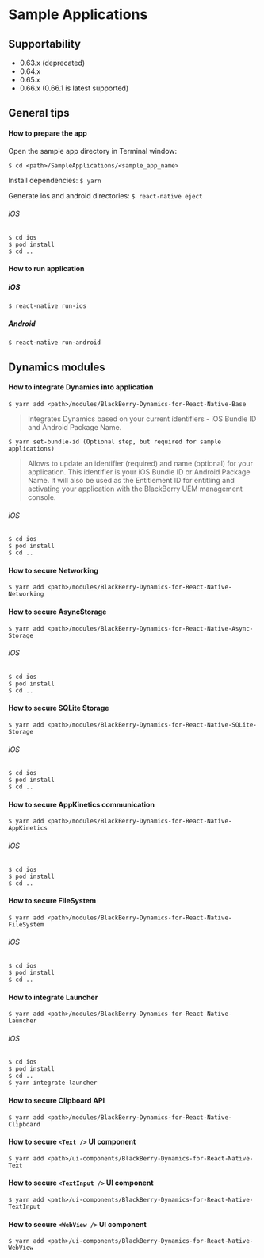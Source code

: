 # Sample Applications

## Supportability
 - 0.63.x (deprecated)
 - 0.64.x
 - 0.65.x
 - 0.66.x (0.66.1 is latest supported)

## General tips

#### How to prepare the app
Open the sample app directory in Terminal window:

`$ cd <path>/SampleApplications/<sample_app_name>`

Install dependencies:
`$ yarn`

Generate ios and android directories:
`$ react-native eject`

###### iOS
`$ cd ios`  
`$ pod install`  
`$ cd ..`

#### How to run application

##### iOS

`$ react-native run-ios`

##### Android

`$ react-native run-android`

## Dynamics modules

#### How to integrate Dynamics into application
	$ yarn add <path>/modules/BlackBerry-Dynamics-for-React-Native-Base

> Integrates Dynamics based on your current identifiers - iOS Bundle ID and Android Package Name.

	$ yarn set-bundle-id (Optional step, but required for sample applications)

> Allows to update an identifier (required) and name (optional) for your application. This identifier is your iOS Bundle ID or Android Package Name. It will also be used as the Entitlement ID for entitling and activating your application with the BlackBerry UEM management console.
###### iOS
	$ cd ios
	$ pod install
	$ cd ..

#### How to secure Networking
	$ yarn add <path>/modules/BlackBerry-Dynamics-for-React-Native-Networking

#### How to secure AsyncStorage
	$ yarn add <path>/modules/BlackBerry-Dynamics-for-React-Native-Async-Storage
###### iOS
	$ cd ios
	$ pod install
	$ cd ..

#### How to secure SQLite Storage
	$ yarn add <path>/modules/BlackBerry-Dynamics-for-React-Native-SQLite-Storage
###### iOS
	$ cd ios
	$ pod install
	$ cd ..

#### How to secure AppKinetics communication
	$ yarn add <path>/modules/BlackBerry-Dynamics-for-React-Native-AppKinetics
###### iOS
	$ cd ios
	$ pod install
	$ cd ..

#### How to secure FileSystem
	$ yarn add <path>/modules/BlackBerry-Dynamics-for-React-Native-FileSystem
###### iOS
	$ cd ios
	$ pod install
	$ cd ..

#### How to integrate Launcher
	$ yarn add <path>/modules/BlackBerry-Dynamics-for-React-Native-Launcher
###### iOS
	$ cd ios
	$ pod install
	$ cd ..
	$ yarn integrate-launcher

#### How to secure Clipboard API
	$ yarn add <path>/modules/BlackBerry-Dynamics-for-React-Native-Clipboard

#### How to secure `<Text />` UI component
	$ yarn add <path>/ui-components/BlackBerry-Dynamics-for-React-Native-Text

#### How to secure `<TextInput />` UI component
	$ yarn add <path>/ui-components/BlackBerry-Dynamics-for-React-Native-TextInput

#### How to secure `<WebView />` UI component
	$ yarn add <path>/ui-components/BlackBerry-Dynamics-for-React-Native-WebView
